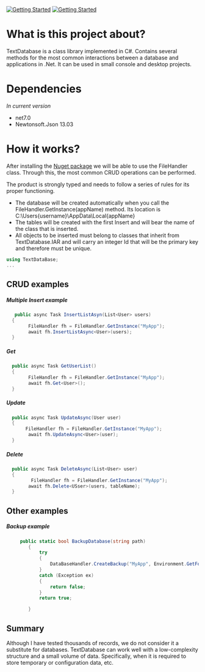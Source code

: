 [![Getting Started](https://img.shields.io/badge/lang-en-red.svg)](https://github.com/alexarriete/TextDataBase/blob/master/README.md) [![Getting Started](https://img.shields.io/badge/lang-es-yellow.svg)](https://www.nuget.org/packages/SqlClientCoreTool)

# What is this project about?

TextDatabase is a class library implemented in C#. Contains several methods for the most common interactions between a database and applications in .Net. It can be used in small console and desktop projects.

# Dependencies

_In current version_

- net7.0
- Newtonsoft.Json 13.03

# How it works?

After installing the [Nuget package](https://www.nuget.org/packages/TextDataBase) we will be able to use the FileHandler class. Through this, the most common CRUD operations can be performed.

The product is strongly typed and needs to follow a series of rules for its proper functioning.

- The database will be created automatically when you call the FileHandler.GetInstance(appName) method. Its location is C:\Users\{username}\AppData\Local\{appName}
- The tables will be created with the first Insert and will bear the name of the class that is inserted.
- All objects to be inserted must belong to classes that inherit from TextDatabase.IAR and will carry an integer Id that will be the primary key and therefore must be unique.

```csharp
using TextDataBase;
...

```

## CRUD examples

##### Multiple Insert example

```csharp
   public async Task InsertListAsyn(List<User> users)
  {
        FileHandler fh = FileHandler.GetInstance("MyApp");
        await fh.InsertListAsync<User>(users);
  }
```

##### Get

```csharp
  public async Task GetUserList()
  {
        FileHandler fh = FileHandler.GetInstance("MyApp");
        await fh.Get<User>();
  }
```

##### Update

```csharp
  public async Task UpdateAsync(User user)
  {
       FileHandler fh = FileHandler.GetInstance("MyApp");
        await fh.UpdateAsync<User>(user);
  }
```

##### Delete

```csharp
  public async Task DeleteAsync(List<User> user)
  {
         FileHandler fh = FileHandler.GetInstance("MyApp");
        await fh.Delete<USser>(users, tableName);
  }
```

## Other examples

##### Backup example

```csharp
     public static bool BackupDatabase(string path)
        {
            try
            {
                DataBaseHandler.CreateBackup("MyApp", Environment.GetFolderPath(Environment.SpecialFolder.Desktop), true);
            }
            catch (Exception ex)
            {
                return false;
            }
            return true;

        }
```

## Summary

Although I have tested thousands of records, we do not consider it a substitute for databases. TextDatabase can work well with a low-complexity structure and a small volume of data. Specifically, when it is required to store temporary or configuration data, etc.
